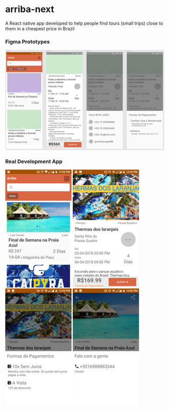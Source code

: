 # arriba-next
A React native app developed to help people find tours (small trips) close to them in a cheapest price in Brazil


### Figma Prototypes
<img src="./screenshots/figma.jpg"/>


### Real Development App
<p float="left">
  <img src='./screenshots/screen.jpg' width='210' />
  <img src='./screenshots/screen1.jpg' width='210' />
  <img src='./screenshots/screen2.jpg' width='210' />
  <img src='./screenshots/screen3.jpg' width='210' />
</p>
